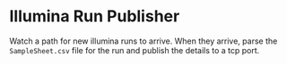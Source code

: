 # Illumina Run Publisher

Watch a path for new illumina runs to arrive. When they arrive, parse the `SampleSheet.csv` file for the run and publish the details to a tcp port.

